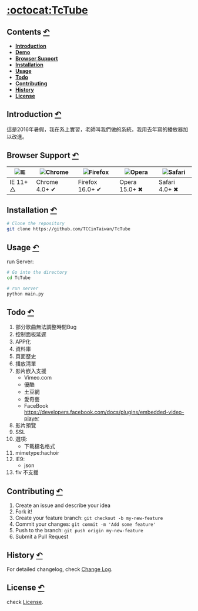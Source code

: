 # [:octocat:TcTube](https://github.com/TCCinTaiwan/TcTube)

## Contents [↶]()
* **[Introduction](#introduction)**
* **[Demo](#demo)**
* **[Browser Support](#browser-support)**
* **[Installation](#installation)**
* **[Usage](#usage)**
* **[Todo](#todo)**
* **[Contributing](#contributing)**
* **[History](#history)**
* **[License](#license)**

## Introduction [↶]()
這是2016年暑假，我在系上實習，老師叫我們做的系統，我用去年寫的播放器加以改進。

## Browser Support [↶]()
| ![IE](https://raw.github.com/alrra/browser-logos/master/internet-explorer/internet-explorer_48x48.png) | ![Chrome](https://raw.github.com/alrra/browser-logos/master/chrome/chrome_48x48.png) | ![Firefox](https://raw.github.com/alrra/browser-logos/master/firefox/firefox_48x48.png) | ![Opera](https://raw.github.com/alrra/browser-logos/master/opera/opera_48x48.png) | ![Safari](https://raw.github.com/alrra/browser-logos/master/safari/safari_48x48.png) |
| --- | --- | --- | --- | --- |
| IE 11+ △ | Chrome 4.0+ ✔ | Firefox 16.0+ ✔ | Opera 15.0+ ✖ | Safari 4.0+ ✖ |

## Installation [↶]()
```bash
# Clone the repository
git clone https://github.com/TCCinTaiwan/TcTube
```

## Usage [↶]()
run Server:
```bash
# Go into the directory
cd TcTube

# run server
python main.py
```

## Todo [↶]()
1. 部分歌曲無法調整時間Bug
2. 控制面板延遲
3. APP化
4. 資料庫
5. 頁面歷史
6. 播放清單
7. 影片嵌入支援
    - Vimeo.com
    - 優酷
    - 土豆網
    - 愛奇藝
    - FaceBook https://developers.facebook.com/docs/plugins/embedded-video-player
8. 影片預覽
9. SSL
10. 選項:
    - 下載檔名格式
11. mimetype:hachoir
12. IE9:
    - json
13. flv 不支援

## Contributing [↶]()
1. Create an issue and describe your idea
2. Fork it!
3. Create your feature branch: `git checkout -b my-new-feature`
4. Commit your changes: `git commit -m 'Add some feature'`
5. Push to the branch: `git push origin my-new-feature`
6. Submit a Pull Request

## History [↶]()
For detailed changelog, check [Change Log](CHANGELOG.md).

## License [↶]()
check [License](LICENSE).